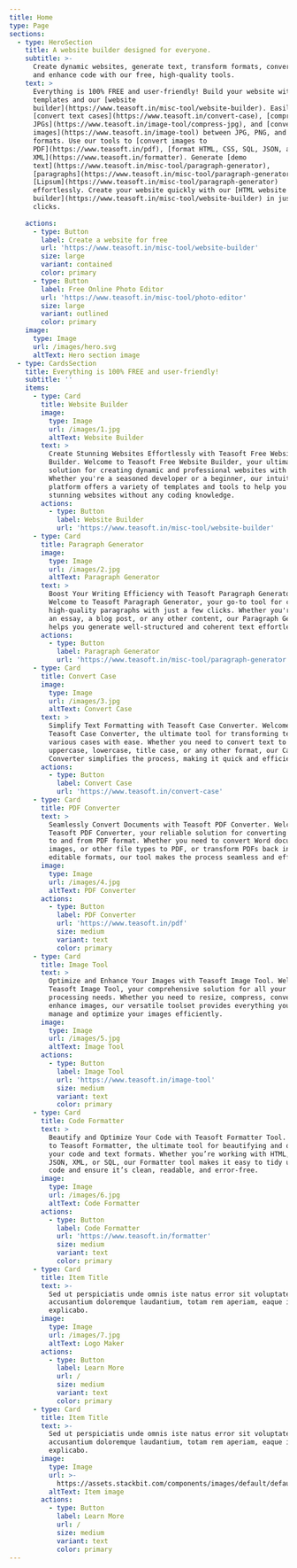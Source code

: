 ```yaml
---
title: Home
type: Page
sections:
  - type: HeroSection
    title: A website builder designed for everyone.
    subtitle: >-
      Create dynamic websites, generate text, transform formats, convert images,
      and enhance code with our free, high-quality tools.
    text: >
      Everything is 100% FREE and user-friendly! Build your website with free
      templates and our [website
      builder](https://www.teasoft.in/misc-tool/website-builder). Easily
      [convert text cases](https://www.teasoft.in/convert-case), [compress
      JPGs](https://www.teasoft.in/image-tool/compress-jpg), and [convert
      images](https://www.teasoft.in/image-tool) between JPG, PNG, and WebP
      formats. Use our tools to [convert images to
      PDF](https://www.teasoft.in/pdf), [format HTML, CSS, SQL, JSON, and
      XML](https://www.teasoft.in/formatter). Generate [demo
      text](https://www.teasoft.in/misc-tool/paragraph-generator),
      [paragraphs](https://www.teasoft.in/misc-tool/paragraph-generator), and
      [Lipsum](https://www.teasoft.in/misc-tool/paragraph-generator)
      effortlessly. Create your website quickly with our [HTML website
      builder](https://www.teasoft.in/misc-tool/website-builder) in just a few
      clicks.
                                          
    actions:
      - type: Button
        label: Create a website for free
        url: 'https://www.teasoft.in/misc-tool/website-builder'
        size: large
        variant: contained
        color: primary
      - type: Button
        label: Free Online Photo Editor
        url: 'https://www.teasoft.in/misc-tool/photo-editor'
        size: large
        variant: outlined
        color: primary
    image:
      type: Image
      url: /images/hero.svg
      altText: Hero section image
  - type: CardsSection
    title: Everything is 100% FREE and user-friendly!
    subtitle: ''
    items:
      - type: Card
        title: Website Builder
        image:
          type: Image
          url: /images/1.jpg
          altText: Website Builder
        text: >
          Create Stunning Websites Effortlessly with Teasoft Free Website
          Builder. Welcome to Teasoft Free Website Builder, your ultimate
          solution for creating dynamic and professional websites with ease.
          Whether you're a seasoned developer or a beginner, our intuitive
          platform offers a variety of templates and tools to help you build
          stunning websites without any coding knowledge.
        actions:
          - type: Button
            label: Website Builder
            url: 'https://www.teasoft.in/misc-tool/website-builder'
      - type: Card
        title: Paragraph Generator
        image:
          type: Image
          url: /images/2.jpg
          altText: Paragraph Generator
        text: >
          Boost Your Writing Efficiency with Teasoft Paragraph Generator.
          Welcome to Teasoft Paragraph Generator, your go-to tool for creating
          high-quality paragraphs with just a few clicks. Whether you're writing
          an essay, a blog post, or any other content, our Paragraph Generator
          helps you generate well-structured and coherent text effortlessly.
        actions:
          - type: Button
            label: Paragraph Generator
            url: 'https://www.teasoft.in/misc-tool/paragraph-generator'
      - type: Card
        title: Convert Case
        image:
          type: Image
          url: /images/3.jpg
          altText: Convert Case
        text: >
          Simplify Text Formatting with Teasoft Case Converter. Welcome to
          Teasoft Case Converter, the ultimate tool for transforming text into
          various cases with ease. Whether you need to convert text to
          uppercase, lowercase, title case, or any other format, our Case
          Converter simplifies the process, making it quick and efficient.
        actions:
          - type: Button
            label: Convert Case
            url: 'https://www.teasoft.in/convert-case'
      - type: Card
        title: PDF Converter
        text: >
          Seamlessly Convert Documents with Teasoft PDF Converter. Welcome to
          Teasoft PDF Converter, your reliable solution for converting documents
          to and from PDF format. Whether you need to convert Word documents,
          images, or other file types to PDF, or transform PDFs back into
          editable formats, our tool makes the process seamless and efficient.
        image:
          type: Image
          url: /images/4.jpg
          altText: PDF Converter
        actions:
          - type: Button
            label: PDF Converter
            url: 'https://www.teasoft.in/pdf'
            size: medium
            variant: text
            color: primary
      - type: Card
        title: Image Tool
        text: >
          Optimize and Enhance Your Images with Teasoft Image Tool. Welcome to
          Teasoft Image Tool, your comprehensive solution for all your image
          processing needs. Whether you need to resize, compress, convert, or
          enhance images, our versatile toolset provides everything you need to
          manage and optimize your images efficiently.
        image:
          type: Image
          url: /images/5.jpg
          altText: Image Tool
        actions:
          - type: Button
            label: Image Tool
            url: 'https://www.teasoft.in/image-tool'
            size: medium
            variant: text
            color: primary
      - type: Card
        title: Code Formatter
        text: >
          Beautify and Optimize Your Code with Teasoft Formatter Tool. Welcome
          to Teasoft Formatter, the ultimate tool for beautifying and optimizing
          your code and text formats. Whether you’re working with HTML, CSS,
          JSON, XML, or SQL, our Formatter tool makes it easy to tidy up your
          code and ensure it’s clean, readable, and error-free.
        image:
          type: Image
          url: /images/6.jpg
          altText: Code Formatter
        actions:
          - type: Button
            label: Code Formatter
            url: 'https://www.teasoft.in/formatter'
            size: medium
            variant: text
            color: primary
      - type: Card
        title: Item Title
        text: >-
          Sed ut perspiciatis unde omnis iste natus error sit voluptatem
          accusantium doloremque laudantium, totam rem aperiam, eaque ipsa quae.
          explicabo.
        image:
          type: Image
          url: /images/7.jpg
          altText: Logo Maker
        actions:
          - type: Button
            label: Learn More
            url: /
            size: medium
            variant: text
            color: primary
      - type: Card
        title: Item Title
        text: >-
          Sed ut perspiciatis unde omnis iste natus error sit voluptatem
          accusantium doloremque laudantium, totam rem aperiam, eaque ipsa quae.
          explicabo.
        image:
          type: Image
          url: >-
            https://assets.stackbit.com/components/images/default/default-image.png
          altText: Item image
        actions:
          - type: Button
            label: Learn More
            url: /
            size: medium
            variant: text
            color: primary
---
```

